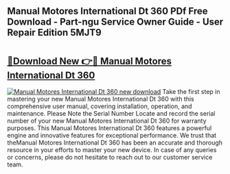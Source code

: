 ## Manual Motores International Dt 360 PDf Free Download - Part-ngu Service Owner Guide - User Repair Edition 5MJT9

# <h2><a href="http://bc47998.oget.top/?id=Manual+Motores+International+Dt+360">🔗Download New 👉🔴 Manual Motores International Dt 360</a></h2>

[![Manual Motores International Dt 360 new download](https://i.imgur.com/5g1atiW.png)](http://bc47998.oget.top/?id=Manual+Motores+International+Dt+360)
Take the first step in mastering your new Manual Motores International Dt 360 with this comprehensive user manual, covering installation, operation, and maintenance. Please Note the Serial Number Locate and record the serial number of your new Manual Motores International Dt 360 for warranty purposes. This Manual Motores International Dt 360 features a powerful engine and innovative features for exceptional performance. We trust that theManual Motores International Dt 360 has been an accurate and thorough resource in your efforts to master your new device. In case of any queries or concerns, please do not hesitate to reach out to our customer service team.
